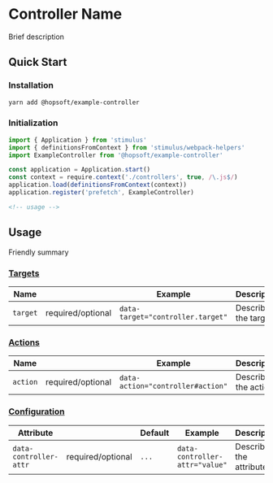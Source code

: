 # Controller Name

Brief description

## Quick Start

### Installation

```sh
yarn add @hopsoft/example-controller
```

### Initialization

```js
import { Application } from 'stimulus'
import { definitionsFromContext } from 'stimulus/webpack-helpers'
import ExampleController from '@hopsoft/example-controller'

const application = Application.start()
const context = require.context('./controllers', true, /\.js$/)
application.load(definitionsFromContext(context))
application.register('prefetch', ExampleController)
```

```html
<!-- usage -->
```

## Usage

Friendly summary

### [Targets](https://stimulusjs.org/reference/targets)

| Name      |                   | Example                           | Description         |
| --------- | ----------------- | --------------------------------- | ------------------- |
| `target`  | required/optional | `data-target="controller.target"` | Describe the target |

### [Actions](https://stimulusjs.org/reference/actions)

| Name      |                   | Example                           | Description         |
| --------- | ----------------- | --------------------------------- | ------------------- |
| `action`  | required/optional | `data-action="controller#action"` | Describe the action |

### [Configuration](https://stimulusjs.org/handbook/managing-state)

| Attribute              |                   | Default | Example                        | Description            |
| ---------------------- | ----------------- | ------- | ------------------------------ | ---------------------- |
| `data-controller-attr` | required/optional | `...`   | `data-controller-attr="value"` | Describe the attribute |
